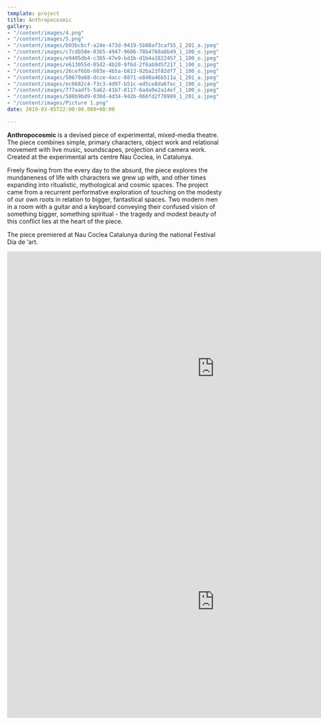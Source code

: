 ```yaml
---
template: project
title: Anthropocosmic
gallery:
- "/content/images/4.png"
- "/content/images/5.png"
- "/content/images/b03bcbcf-a24e-473d-9419-5b88af3caf55_1_201_a.jpeg"
- "/content/images/c7cdb58e-8365-4947-9606-78b4768a8b49_1_100_o.jpeg"
- "/content/images/e9405db4-c385-47e9-bd1b-d1b4a1822457_1_100_o.jpeg"
- "/content/images/e613055d-05d2-4b20-9f6d-2f6ab9d5f217_1_100_o.jpeg"
- "/content/images/26cef6bb-603e-4b5a-b813-92ba23f82df7_1_100_o.jpeg"
- "/content/images/50679a68-dcce-4acc-8871-e840a46b511a_1_201_a.jpeg"
- "/content/images/ec0682c4-f3c3-4d97-b51c-ed5ce8da6fec_1_100_o.jpeg"
- "/content/images/777aadf5-5a62-41b7-8117-6a4a0e2a14ef_1_100_o.jpeg"
- "/content/images/580b9bd9-030d-4d34-942b-066fd2f78989_1_201_a.jpeg"
- "/content/images/Picture 1.png"
date: 2019-03-05T22:00:00.000+00:00

---
```

**Anthropocosmic** is a devised piece of experimental, mixed-media theatre. The piece combines simple, primary characters, object work and relational movement with live music, soundscapes, projection and camera work. Created at the experimental arts centre Nau Coclea, in Catalunya.

Freely flowing from the every day to the absurd, the piece explores the mundaneness of life with characters we grew up with, and other times expanding into ritualistic, mythological and cosmic spaces. The project came from a recurrent performative exploration of touching on the modesty of our own roots in relation to bigger, fantastical spaces. Two modern men in a room with a guitar and a keyboard conveying their confused vision of something bigger, something spiritual - the tragedy and modest beauty of this conflict lies at the heart of the piece.

The piece premiered at Nau Coclea Catalunya during the national Festival Dia de ‘art.

<iframe width="966" height="543" src="https://www.youtube.com/embed/VYB5gnQmrR4" frameborder="0" allow="accelerometer; autoplay; clipboard-write; encrypted-media; gyroscope; picture-in-picture" allowfullscreen></iframe>

<iframe width="966" height="543" src="https://www.youtube.com/embed/rnRMLaGzrtA" frameborder="0" allow="accelerometer; autoplay; clipboard-write; encrypted-media; gyroscope; picture-in-picture" allowfullscreen></iframe>